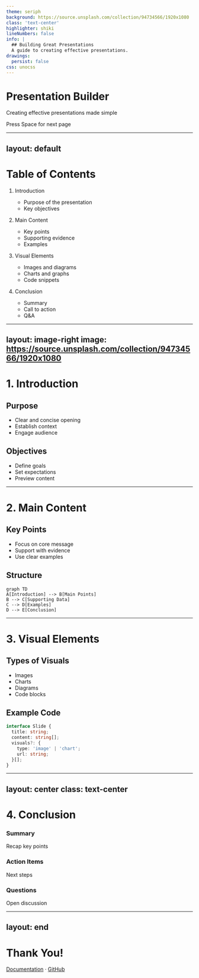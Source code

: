 ```yaml
---
theme: seriph
background: https://source.unsplash.com/collection/94734566/1920x1080
class: 'text-center'
highlighter: shiki
lineNumbers: false
info: |
  ## Building Great Presentations
  A guide to creating effective presentations.
drawings:
  persist: false
css: unocss
---
```


# Presentation Builder
Creating effective presentations made simple

<div class="pt-12">
  <span @click="$slidev.nav.next" class="px-2 py-1 rounded cursor-pointer" hover="bg-white bg-opacity-10">
    Press Space for next page <carbon:arrow-right class="inline"/>
  </span>
</div>

---
layout: default
---

# Table of Contents

1. Introduction
   - Purpose of the presentation
   - Key objectives
   
2. Main Content
   - Key points
   - Supporting evidence
   - Examples

3. Visual Elements
   - Images and diagrams
   - Charts and graphs
   - Code snippets

4. Conclusion
   - Summary
   - Call to action
   - Q&A

---
layout: image-right
image: https://source.unsplash.com/collection/94734566/1920x1080
---

# 1. Introduction

## Purpose
- Clear and concise opening
- Establish context
- Engage audience

## Objectives
- Define goals
- Set expectations
- Preview content

---

# 2. Main Content

<div grid="~ cols-2 gap-4">
<div>

## Key Points
- Focus on core message
- Support with evidence
- Use clear examples

</div>
<div>

## Structure
```mermaid {scale: 0.7}
graph TD
A[Introduction] --> B[Main Points]
B --> C[Supporting Data]
C --> D[Examples]
D --> E[Conclusion]
```

</div>
</div>

---

# 3. Visual Elements

<div class="grid grid-cols-2 gap-4">
<div>

## Types of Visuals
- Images
- Charts
- Diagrams
- Code blocks

</div>
<div>

## Example Code
```typescript
interface Slide {
  title: string;
  content: string[];
  visuals?: {
    type: 'image' | 'chart';
    url: string;
  }[];
}
```

</div>
</div>

---
layout: center
class: text-center
---

# 4. Conclusion

<div class="grid grid-cols-3 gap-4 mt-4">
<div>
  <h3>Summary</h3>
  <p class="text-sm">Recap key points</p>
</div>
<div>
  <h3>Action Items</h3>
  <p class="text-sm">Next steps</p>
</div>
<div>
  <h3>Questions</h3>
  <p class="text-sm">Open discussion</p>
</div>
</div>

---
layout: end
---

# Thank You!

[Documentation](https://sli.dev) · [GitHub](https://github.com/slidevjs/slidev)